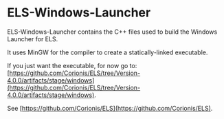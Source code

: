 # ELS-Windows-Launcher

ELS-Windows-Launcher contains the C++ files used to build the Windows Launcher for ELS.

It uses MinGW for the compiler to create a statically-linked executable.

If you just want the executable, for now go to: [https://github.com/Corionis/ELS/tree/Version-4.0.0/artifacts/stage/windows](https://github.com/Corionis/ELS/tree/Version-4.0.0/artifacts/stage/windows).

See [https://github.com/Corionis/ELS](https://github.com/Corionis/ELS).
